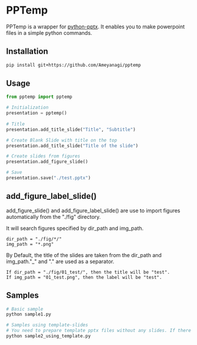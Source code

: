 # PPTemp

PPTemp is a wrapper for 
[python-pptx](https://python-pptx.readthedocs.io/en/latest/index.html).
It enables you to make powerpoint files in a simple python commands.


## Installation

```bash
pip install git+https://github.com/Ameyanagi/pptemp
```

## Usage
```python
from pptemp import pptemp

# Initialization
presentation = pptemp()
    
# Title
presentation.add_title_slide("Title", "Subtitle")

# Create Blank Slide with title on the top
presentation.add_title_slide("Title of the slide")

# Create slides from figures
presentation.add_figure_slide()

# Save
presentation.save("./test.pptx")
```

## add_figure_label_slide()
add_figure_slide() and add_figure_label_slide() are use to import figures automatically from the "./fig" directory.

It will search figures specified by dir_path and img_path.
```
dir_path = "./fig/*/"
img_path = "*.png"
```

By Default, the title of the slides are taken from the dir_path and img_path."_" and "." are used as a separator.

```
If dir_path = "./fig/01_test/", then the title will be "test".
If img_path = "01_test.png", then the label will be "test".
```

## Samples

```python
# Basic sample
python sample1.py

# Samples using template-slides
# You need to prepare template pptx files without any slides. If there is a slide, new slides will be appended.
python sample2_using_template.py
```